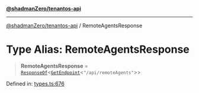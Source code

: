 [**@shadmanZero/tenantos-api**](../README.md)

***

[@shadmanZero/tenantos-api](../globals.md) / RemoteAgentsResponse

# Type Alias: RemoteAgentsResponse

> **RemoteAgentsResponse** = [`ResponseOf`](ResponseOf.md)\<[`GetEndpoint`](GetEndpoint.md)\<`"/api/remoteAgents"`\>\>

Defined in: [types.ts:676](https://github.com/shadmanZero/tenantos-api/blob/1519ecac4035082956b06ca1cf266b8ad4cc7904/src/types.ts#L676)
